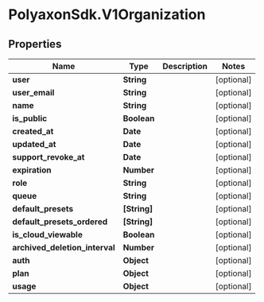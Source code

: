 # PolyaxonSdk.V1Organization

## Properties

Name | Type | Description | Notes
------------ | ------------- | ------------- | -------------
**user** | **String** |  | [optional] 
**user_email** | **String** |  | [optional] 
**name** | **String** |  | [optional] 
**is_public** | **Boolean** |  | [optional] 
**created_at** | **Date** |  | [optional] 
**updated_at** | **Date** |  | [optional] 
**support_revoke_at** | **Date** |  | [optional] 
**expiration** | **Number** |  | [optional] 
**role** | **String** |  | [optional] 
**queue** | **String** |  | [optional] 
**default_presets** | **[String]** |  | [optional] 
**default_presets_ordered** | **[String]** |  | [optional] 
**is_cloud_viewable** | **Boolean** |  | [optional] 
**archived_deletion_interval** | **Number** |  | [optional] 
**auth** | **Object** |  | [optional] 
**plan** | **Object** |  | [optional] 
**usage** | **Object** |  | [optional] 


